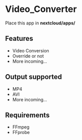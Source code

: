 # Video_Converter
Place this app in **nextcloud/apps/**

## Features

* Video Conversion
* Override or not
* More incoming...

## Output supported

* MP4
* AVI
* More incoming...

## Requirements

* FFmpeg
* FFprobe

